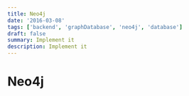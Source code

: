 ```yaml
---
title: Neo4j
date: '2016-03-08'
tags: ['backend', 'graphDatabase', 'neo4j', 'database']
draft: false
summary: Implement it
description: Implement it
---
```


# Neo4j